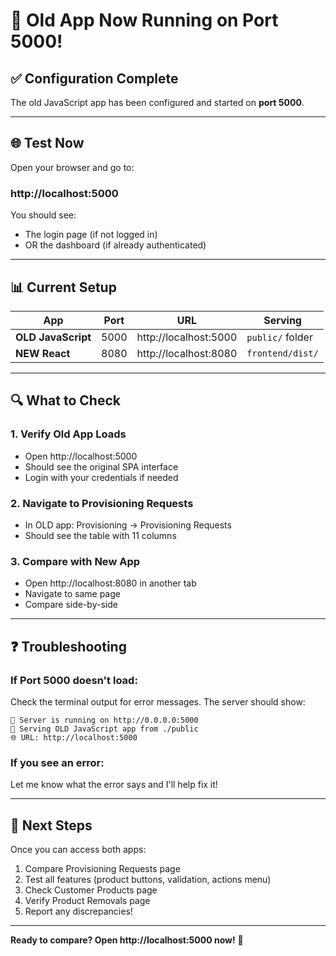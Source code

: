 # 🎉 Old App Now Running on Port 5000!

## ✅ Configuration Complete

The old JavaScript app has been configured and started on **port 5000**.

---

## 🌐 Test Now

Open your browser and go to:

### **http://localhost:5000**

You should see:
- The login page (if not logged in)
- OR the dashboard (if already authenticated)

---

## 📊 Current Setup

| App | Port | URL | Serving |
|-----|------|-----|---------|
| **OLD JavaScript** | 5000 | http://localhost:5000 | `public/` folder |
| **NEW React** | 8080 | http://localhost:8080 | `frontend/dist/` |

---

## 🔍 What to Check

### 1. Verify Old App Loads
- Open http://localhost:5000
- Should see the original SPA interface
- Login with your credentials if needed

### 2. Navigate to Provisioning Requests
- In OLD app: Provisioning → Provisioning Requests
- Should see the table with 11 columns

### 3. Compare with New App
- Open http://localhost:8080 in another tab
- Navigate to same page
- Compare side-by-side

---

## ❓ Troubleshooting

### If Port 5000 doesn't load:
Check the terminal output for error messages. The server should show:
```
🚀 Server is running on http://0.0.0.0:5000
📁 Serving OLD JavaScript app from ./public
🌐 URL: http://localhost:5000
```

### If you see an error:
Let me know what the error says and I'll help fix it!

---

## 🎯 Next Steps

Once you can access both apps:
1. Compare Provisioning Requests page
2. Test all features (product buttons, validation, actions menu)
3. Check Customer Products page
4. Verify Product Removals page
5. Report any discrepancies!

---

**Ready to compare? Open http://localhost:5000 now!** 🚀



